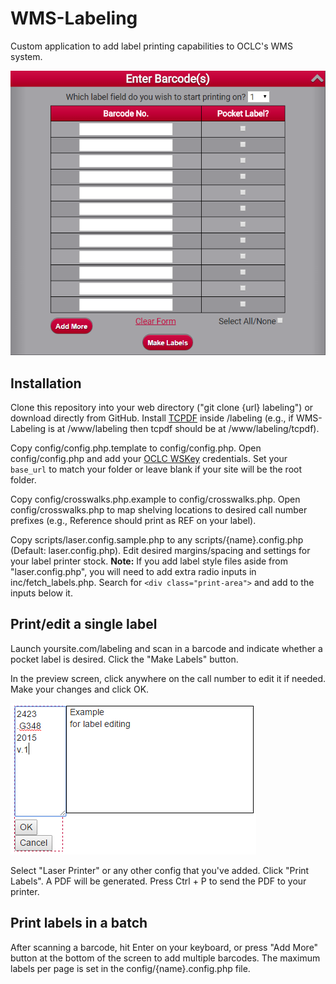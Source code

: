 WMS-Labeling
============

Custom application to add label printing capabilities to OCLC's WMS system.

![Screenshot](img/example1.png)

Installation
------------

Clone this repository into your web directory ("git clone {url} labeling") or download directly from GitHub.  Install [TCPDF][1] inside /labeling (e.g., if WMS-Labeling is at /www/labeling then tcpdf should be at /www/labeling/tcpdf).

Copy config/config.php.template to config/config.php. Open config/config.php and add your [OCLC WSKey][2] credentials. Set your ```base_url``` to match your folder or leave blank if your site will be the root folder.

Copy config/crosswalks.php.example to config/crosswalks.php. Open config/crosswalks.php to map shelving locations to desired call number prefixes (e.g., Reference should print as REF on your label).

Copy scripts/laser.config.sample.php to any scripts/{name}.config.php (Default: laser.config.php). Edit desired margins/spacing and settings for your label printer stock. **Note:** If you add label style
files aside from "laser.config.php", you will need to add extra radio inputs in inc/fetch_labels.php. Search for ```<div class="print-area">``` and add to the inputs below it.

Print/edit a single label
-------------------------

Launch yoursite.com/labeling and scan in a barcode and indicate whether a pocket label is desired. Click the "Make Labels" button.

In the preview screen, click anywhere on the call number to edit it if needed. Make your changes and click OK.

![Editing](img/example2.png)

Select "Laser Printer" or any other config that you've added. Click "Print Labels". A PDF will be generated. Press Ctrl + P to send the PDF to your printer.

Print labels in a batch
-----------------------

After scanning a barcode, hit Enter on your keyboard, or press "Add More" button at the bottom of the screen to add multiple barcodes. The maximum labels per page is set in the config/{name}.config.php file.

[1]: http://www.tcpdf.org/installation.php  
[2]: http://oclc.org/developer/develop/authentication/how-to-request-a-wskey.en.html
